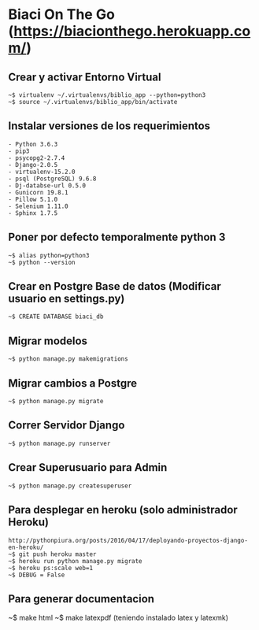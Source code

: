 # Biaci On The Go (https://biacionthego.herokuapp.com/)

## Crear y activar Entorno Virtual
    ~$ virtualenv ~/.virtualenvs/biblio_app --python=python3
    ~$ source ~/.virtualenvs/biblio_app/bin/activate

## Instalar versiones de los requerimientos
    - Python 3.6.3
    - pip3
    - psycopg2-2.7.4
    - Django-2.0.5
    - virtualenv-15.2.0
    - psql (PostgreSQL) 9.6.8
    - Dj-databse-url 0.5.0
    - Gunicorn 19.8.1
    - Pillow 5.1.0
    - Selenium 1.11.0
    - Sphinx 1.7.5

## Poner por defecto temporalmente python 3
    ~$ alias python=python3
    ~$ python --version

## Crear en Postgre Base de datos (Modificar usuario en settings.py)
    ~$ CREATE DATABASE biaci_db

## Migrar modelos
    ~$ python manage.py makemigrations

## Migrar cambios a Postgre
    ~$ python manage.py migrate

## Correr Servidor Django
    ~$ python manage.py runserver

## Crear Superusuario para Admin
    ~$ python manage.py createsuperuser

## Para desplegar en heroku (solo administrador Heroku)
    http://pythonpiura.org/posts/2016/04/17/deployando-proyectos-django-en-heroku/
    ~$ git push heroku master
    ~$ heroku run python manage.py migrate
    ~$ heroku ps:scale web=1
    ~$ DEBUG = False

## Para generar documentacion
   ~$ make html
   ~$ make latexpdf (teniendo instalado latex y latexmk)

